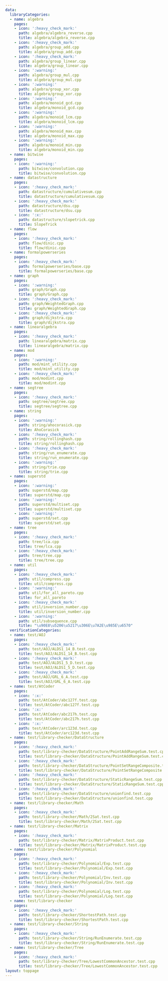 ```yaml
---
data:
  libraryCategories:
  - name: algebra
    pages:
    - icon: ':heavy_check_mark:'
      path: algebra/algebra_reverse.cpp
      title: algebra/algebra_reverse.cpp
    - icon: ':heavy_check_mark:'
      path: algebra/group_add.cpp
      title: algebra/group_add.cpp
    - icon: ':heavy_check_mark:'
      path: algebra/group_linear.cpp
      title: algebra/group_linear.cpp
    - icon: ':warning:'
      path: algebra/group_mul.cpp
      title: algebra/group_mul.cpp
    - icon: ':warning:'
      path: algebra/group_xor.cpp
      title: algebra/group_xor.cpp
    - icon: ':warning:'
      path: algebra/monoid_gcd.cpp
      title: algebra/monoid_gcd.cpp
    - icon: ':warning:'
      path: algebra/monoid_lcm.cpp
      title: algebra/monoid_lcm.cpp
    - icon: ':warning:'
      path: algebra/monoid_max.cpp
      title: algebra/monoid_max.cpp
    - icon: ':warning:'
      path: algebra/monoid_min.cpp
      title: algebra/monoid_min.cpp
  - name: bitwise
    pages:
    - icon: ':warning:'
      path: bitwise/convolution.cpp
      title: bitwise/convolution.cpp
  - name: datastructure
    pages:
    - icon: ':heavy_check_mark:'
      path: datastructure/cumulativesum.cpp
      title: datastructure/cumulativesum.cpp
    - icon: ':heavy_check_mark:'
      path: datastructure/dsu.cpp
      title: datastructure/dsu.cpp
    - icon: ':x:'
      path: datastructure/slopetrick.cpp
      title: SlopeTrick
  - name: flow
    pages:
    - icon: ':heavy_check_mark:'
      path: flow/dinic.cpp
      title: flow/dinic.cpp
  - name: formalpowerseries
    pages:
    - icon: ':heavy_check_mark:'
      path: formalpowerseries/base.cpp
      title: formalpowerseries/base.cpp
  - name: graph
    pages:
    - icon: ':warning:'
      path: graph/Graph.cpp
      title: graph/Graph.cpp
    - icon: ':heavy_check_mark:'
      path: graph/WeightedGraph.cpp
      title: graph/WeightedGraph.cpp
    - icon: ':heavy_check_mark:'
      path: graph/dijkstra.cpp
      title: graph/dijkstra.cpp
  - name: linearalgebra
    pages:
    - icon: ':heavy_check_mark:'
      path: linearalgebra/matrix.cpp
      title: linearalgebra/matrix.cpp
  - name: mod
    pages:
    - icon: ':warning:'
      path: mod/mint_utility.cpp
      title: mod/mint_utility.cpp
    - icon: ':heavy_check_mark:'
      path: mod/modint.cpp
      title: mod/modint.cpp
  - name: segtree
    pages:
    - icon: ':heavy_check_mark:'
      path: segtree/segtree.cpp
      title: segtree/segtree.cpp
  - name: string
    pages:
    - icon: ':warning:'
      path: string/ahocorasick.cpp
      title: AhoCorasick
    - icon: ':heavy_check_mark:'
      path: string/rollinghash.cpp
      title: string/rollinghash.cpp
    - icon: ':heavy_check_mark:'
      path: string/run_enumerate.cpp
      title: string/run_enumerate.cpp
    - icon: ':warning:'
      path: string/trie.cpp
      title: string/trie.cpp
  - name: superstd
    pages:
    - icon: ':warning:'
      path: superstd/map.cpp
      title: superstd/map.cpp
    - icon: ':warning:'
      path: superstd/multiset.cpp
      title: superstd/multiset.cpp
    - icon: ':warning:'
      path: superstd/set.cpp
      title: superstd/set.cpp
  - name: tree
    pages:
    - icon: ':heavy_check_mark:'
      path: tree/lca.cpp
      title: tree/lca.cpp
    - icon: ':heavy_check_mark:'
      path: tree/tree.cpp
      title: tree/tree.cpp
  - name: util
    pages:
    - icon: ':heavy_check_mark:'
      path: util/compress.cpp
      title: util/compress.cpp
    - icon: ':warning:'
      path: util/for_all_pareto.cpp
      title: for_all_pareto
    - icon: ':heavy_check_mark:'
      path: util/inversion_number.cpp
      title: util/inversion_number.cpp
    - icon: ':warning:'
      path: util/subsequence.cpp
      title: "\u90E8\u5206\u5217\u306E\u7A2E\u985E\u6570"
  verificationCategories:
  - name: test/AOJ
    pages:
    - icon: ':heavy_check_mark:'
      path: test/AOJ/ALDS1_14_B.test.cpp
      title: test/AOJ/ALDS1_14_B.test.cpp
    - icon: ':heavy_check_mark:'
      path: test/AOJ/ALDS1_5_D.test.cpp
      title: test/AOJ/ALDS1_5_D.test.cpp
    - icon: ':heavy_check_mark:'
      path: test/AOJ/GRL_6_A.test.cpp
      title: test/AOJ/GRL_6_A.test.cpp
  - name: test/AtCoder
    pages:
    - icon: ':x:'
      path: test/AtCoder/abc127f.test.cpp
      title: test/AtCoder/abc127f.test.cpp
    - icon: ':x:'
      path: test/AtCoder/abc217h.test.cpp
      title: test/AtCoder/abc217h.test.cpp
    - icon: ':x:'
      path: test/AtCoder/arc123d.test.cpp
      title: test/AtCoder/arc123d.test.cpp
  - name: test/library-checker/DataStructure
    pages:
    - icon: ':heavy_check_mark:'
      path: test/library-checker/DataStructure/PointAddRangeSum.test.cpp
      title: test/library-checker/DataStructure/PointAddRangeSum.test.cpp
    - icon: ':heavy_check_mark:'
      path: test/library-checker/DataStructure/PointSetRangeComposite.test.cpp
      title: test/library-checker/DataStructure/PointSetRangeComposite.test.cpp
    - icon: ':heavy_check_mark:'
      path: test/library-checker/DataStructure/StaticRangeSum.test.cpp
      title: test/library-checker/DataStructure/StaticRangeSum.test.cpp
    - icon: ':heavy_check_mark:'
      path: test/library-checker/DataStructure/unionfind.test.cpp
      title: test/library-checker/DataStructure/unionfind.test.cpp
  - name: test/library-checker/Math
    pages:
    - icon: ':heavy_check_mark:'
      path: test/library-checker/Math/2Sat.test.cpp
      title: test/library-checker/Math/2Sat.test.cpp
  - name: test/library-checker/Matrix
    pages:
    - icon: ':heavy_check_mark:'
      path: test/library-checker/Matrix/MatrixProduct.test.cpp
      title: test/library-checker/Matrix/MatrixProduct.test.cpp
  - name: test/library-checker/Polynomial
    pages:
    - icon: ':heavy_check_mark:'
      path: test/library-checker/Polynomial/Exp.test.cpp
      title: test/library-checker/Polynomial/Exp.test.cpp
    - icon: ':heavy_check_mark:'
      path: test/library-checker/Polynomial/Inv.test.cpp
      title: test/library-checker/Polynomial/Inv.test.cpp
    - icon: ':heavy_check_mark:'
      path: test/library-checker/Polynomial/Log.test.cpp
      title: test/library-checker/Polynomial/Log.test.cpp
  - name: test/library-checker
    pages:
    - icon: ':heavy_check_mark:'
      path: test/library-checker/ShortestPath.test.cpp
      title: test/library-checker/ShortestPath.test.cpp
  - name: test/library-checker/String
    pages:
    - icon: ':heavy_check_mark:'
      path: test/library-checker/String/RunEnumerate.test.cpp
      title: test/library-checker/String/RunEnumerate.test.cpp
  - name: test/library-checker/Tree
    pages:
    - icon: ':heavy_check_mark:'
      path: test/library-checker/Tree/LowestCommonAncestor.test.cpp
      title: test/library-checker/Tree/LowestCommonAncestor.test.cpp
layout: toppage
---
```

